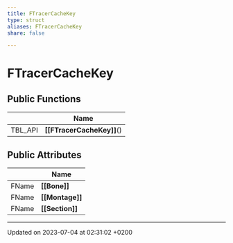 ```yaml
---
title: FTracerCacheKey
type: struct
aliases: FTracerCacheKey
share: false

---
```


# FTracerCacheKey





## Public Functions

|                | Name           |
| -------------- | -------------- |
| TBL_API | **[[FTracerCacheKey]]**() |

## Public Attributes

|                | Name           |
| -------------- | -------------- |
| FName | **[[Bone]]**  |
| FName | **[[Montage]]**  |
| FName | **[[Section]]**  |

-------------------------------

Updated on 2023-07-04 at 02:31:02 +0200